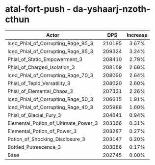 # atal-fort-push - da-yshaarj-nzoth-cthun
| Actor | DPS | Increase |
|---|:---:|:---:|
|Iced_Phial_of_Corrupting_Rage_95_3|210195|3.67%|
|Iced_Phial_of_Corrupting_Rage_85_3|209324|3.24%|
|Phial_of_Static_Empowerment_3|208410|2.79%|
|Phial_of_Charged_Isolation_3|208169|2.68%|
|Iced_Phial_of_Corrupting_Rage_70_3|208090|2.64%|
|Phial_of_Tepid_Versatility_3|208020|2.60%|
|Phial_of_Elemental_Chaos_3|207331|2.26%|
|Iced_Phial_of_Corrupting_Rage_50_3|206615|1.91%|
|Iced_Phial_of_Corrupting_Rage_40_3|205988|1.60%|
|Phial_of_Glacial_Fury_3|204641|0.94%|
|Elemental_Potion_of_Ultimate_Power_3|203366|0.31%|
|Elemental_Potion_of_Power_3|203287|0.27%|
|Potion_of_Shocking_Disclosure_3|203147|0.20%|
|Bottled_Putrescence_3|203086|0.17%|
|Base|202745|0.00%|
